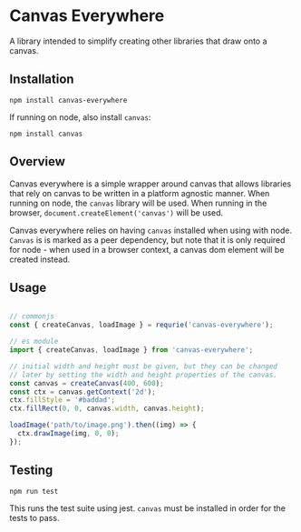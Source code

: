 # Canvas Everywhere

A library intended to simplify creating
other libraries that draw onto a canvas.

## Installation

`npm install canvas-everywhere`

If running on node, also install `canvas`:

`npm install canvas`

## Overview

Canvas everywhere is a simple wrapper around canvas that allows
libraries that rely on canvas to be written in a platform agnostic
manner. When running on node, the `canvas` library will be used. When
running in the browser, `document.createElement('canvas')` will be used.

Canvas everywhere relies on having `canvas` installed when using with
node. `Canvas` is is marked as a peer dependency, but note that it is
only required for node - when used in a browser context, a canvas dom
element will be created instead.

## Usage

```js

// commonjs
const { createCanvas, loadImage } = requrie('canvas-everywhere');

// es module
import { createCanvas, loadImage } from 'canvas-everywhere';

// initial width and height must be given, but they can be changed
// later by setting the width and height properties of the canvas.
const canvas = createCanvas(400, 600);
const ctx = canvas.getContext('2d');
ctx.fillStyle = '#baddad';
ctx.fillRect(0, 0, canvas.width, canvas.height);

loadImage('path/to/image.png').then((img) => {
  ctx.drawImage(img, 0, 0);
});

```

## Testing

`npm run test`

This runs the test suite using jest. `canvas` must be installed in order
for the tests to pass.
